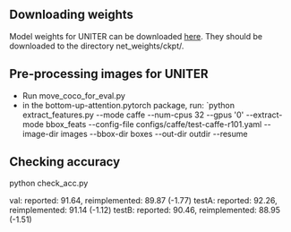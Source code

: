 ## Downloading weights
Model weights for UNITER can be downloaded [here](https://drive.google.com/file/d/1ybo4jqf63rzM4fY3-VwcJ7VPKtUFZg-S/view?usp=sharing). They should be downloaded to the directory net_weights/ckpt/.

## Pre-processing images for UNITER
- Run move_coco_for_eval.py
- in the bottom-up-attention.pytorch package, run:
`python extract_features.py --mode caffe --num-cpus 32 --gpus '0' --extract-mode bbox_feats --config-file configs/caffe/test-caffe-r101.yaml --image-dir images --bbox-dir boxes --out-dir outdir --resume

## Checking accuracy
python check_acc.py

val: reported: 91.64, reimplemented: 89.87 (-1.77)
testA: reported: 92.26, reimplemented: 91.14 (-1.12)
testB: reported: 90.46, reimplemented: 88.95 (-1.51)
